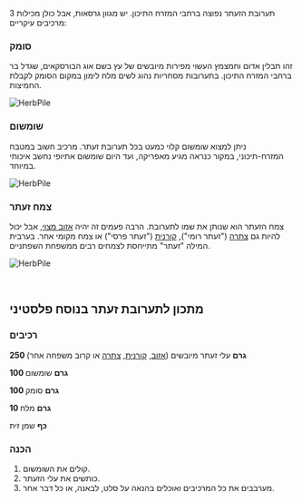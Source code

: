 תערובת הזעתר נפוצה ברחבי המזרח התיכון. יש מגוון גרסאות, אבל כולן מכילות 3 מרכיבים עיקריים:

### סומק

זהו תבלין אדום וחמצמץ העשוי מפירות מיובשים של עץ בשם אוג הבורסקאים, שגדל בר ברחבי המזרח התיכון. בתערובות מסחריות נהוג לשים מלח לימון במקום הסומק לקבלת החמיצות.

![HerbPile](sumac.jpg)

### שומשום

ניתן למצוא שומשום קלוי כמעט בכל תערובת זעתר. מרכיב חשוב במטבח המזרח-תיכוני, במקור כנראה מגיע מאפריקה, ועד היום שומשום אתיופי נחשב איכותי במיוחד.

![HerbPile](sesame.jpg)

### צמח זעתר

צמח הזעתר הוא שנותן את שמו לתערובת. הרבה פעמים זה יהיה [אזוב מצוי](/herb/zaatar), אבל יכול להיות גם [צתרה](/herb/summer-savory) ("זעתר רומי"),  [קורנית](/herb/thyme) ("זעתר פרסי") או צמח מקומי אחר. בערבית המילה "זעתר" מתייחסת לצמחים רבים ממשפחת השפתניים.  

![HerbPile](zaatar.jpg)



&nbsp;



## מתכון לתערובת זעתר בנוסח פלסטיני

### רכיבים

**250 גרם** עלי זעתר מיובשים ([אזוב](/herb/zaatar), [קורנית](/herb/thyme), [צתרה](/herb/summer-savory) או קרוב משפחה אחר)

**100 גרם** שומשום 

**100 גרם** סומק 

**10 גרם** מלח

**כף** שמן זית

### הכנה

1. קולים את השומשום.
2. כותשים את עלי הזעתר.
3. מערבבים את כל המרכיבים ואוכלים בהנאה על סלט, לבאנה, או כל דבר אחר.  
